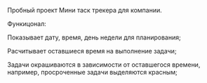 Пробный проект Мини таск трекера для компании.

Функицонал:


Показывает дату, время, день недели для планирования;

Расчитывает оставшиеся время на выполнение задачи;

Задачи окрашиваются в зависимости от оставшегося времени, например, просроченные задачи выделяются красным;




